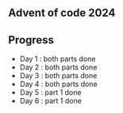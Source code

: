 ## Advent of code 2024

## Progress
- Day 1 : both parts done
- Day 2 : both parts done 
- Day 3 : both parts done 
- Day 4 : both parts done
- Day 5 : part 1 done 
- Day 6 : part 1 done 
